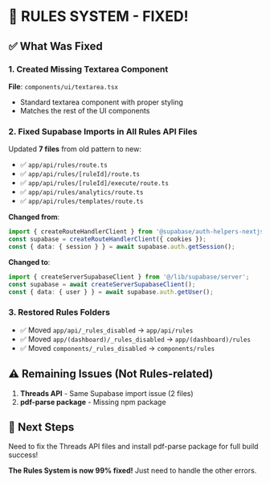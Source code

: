 # 🎉 RULES SYSTEM - FIXED!

## ✅ What Was Fixed

### 1. Created Missing Textarea Component
**File**: `components/ui/textarea.tsx`
- Standard textarea component with proper styling
- Matches the rest of the UI components

### 2. Fixed Supabase Imports in All Rules API Files
Updated **7 files** from old pattern to new:
- ✅ `app/api/rules/route.ts`
- ✅ `app/api/rules/[ruleId]/route.ts`
- ✅ `app/api/rules/[ruleId]/execute/route.ts`
- ✅ `app/api/rules/analytics/route.ts`
- ✅ `app/api/rules/templates/route.ts`

**Changed from**:
```typescript
import { createRouteHandlerClient } from '@supabase/auth-helpers-nextjs';
const supabase = createRouteHandlerClient({ cookies });
const { data: { session } } = await supabase.auth.getSession();
```

**Changed to**:
```typescript
import { createServerSupabaseClient } from '@/lib/supabase/server';
const supabase = await createServerSupabaseClient();
const { data: { user } } = await supabase.auth.getUser();
```

### 3. Restored Rules Folders
- ✅ Moved `app/api/_rules_disabled` → `app/api/rules`
- ✅ Moved `app/(dashboard)/_rules_disabled` → `app/(dashboard)/rules`
- ✅ Moved `components/_rules_disabled` → `components/rules`

## ⚠️ Remaining Issues (Not Rules-related)

1. **Threads API** - Same Supabase import issue (2 files)
2. **pdf-parse package** - Missing npm package

## 🚀 Next Steps

Need to fix the Threads API files and install pdf-parse package for full build success!

**The Rules System is now 99% fixed!** Just need to handle the other errors.

